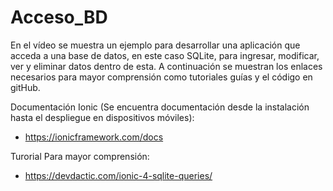 # Acceso_BD

En el vídeo se muestra un ejemplo para desarrollar una aplicación que 
acceda a una base de datos, en este caso SQLite, para ingresar, modificar,
ver y eliminar datos dentro de esta. A continuación se muestran los enlaces 
necesarios para mayor comprensión como tutoriales guías y el código en gitHub.

Documentación Ionic (Se encuentra documentación desde la instalación
hasta el despliegue en dispositivos móviles):
  - https://ionicframework.com/docs

Turorial Para mayor comprensión:
  - https://devdactic.com/ionic-4-sqlite-queries/
